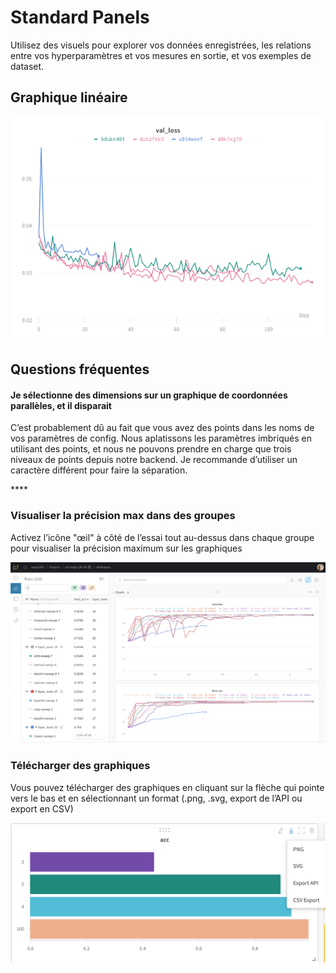 # Standard Panels

Utilisez des visuels pour explorer vos données enregistrées, les relations entre vos hyperparamètres et vos mesures en sortie, et vos exemples de dataset.

## Graphique linéaire

![Visualisez une mesure au fil du temps depuis plusieurs essais diff&#xE9;rents](../../../.gitbook/assets/docs-line-plot.png)

## Questions fréquentes

#### Je sélectionne des dimensions sur un graphique de coordonnées parallèles, et il disparait

C’est probablement dû au fait que vous avez des points dans les noms de vos paramètres de config. Nous aplatissons les paramètres imbriqués en utilisant des points, et nous ne pouvons prendre en charge que trois niveaux de points depuis notre backend. Je recommande d’utiliser un caractère différent pour faire la séparation.

\*\*\*\*

### Visualiser la précision max dans des groupes

Activez l’icône "œil" à côté de l’essai tout au-dessus dans chaque groupe pour visualiser la précision maximum sur les graphiques

![](../../../.gitbook/assets/screen-shot-2020-02-12-at-3.45.09-pm.png)

### Télécharger des graphiques

Vous pouvez télécharger des graphiques en cliquant sur la flèche qui pointe vers le bas et en sélectionnant un format \(.png, .svg, export de l’API ou export en CSV\)

![](../../../.gitbook/assets/screen-shot-2020-02-20-at-10.07.09-am.png)

